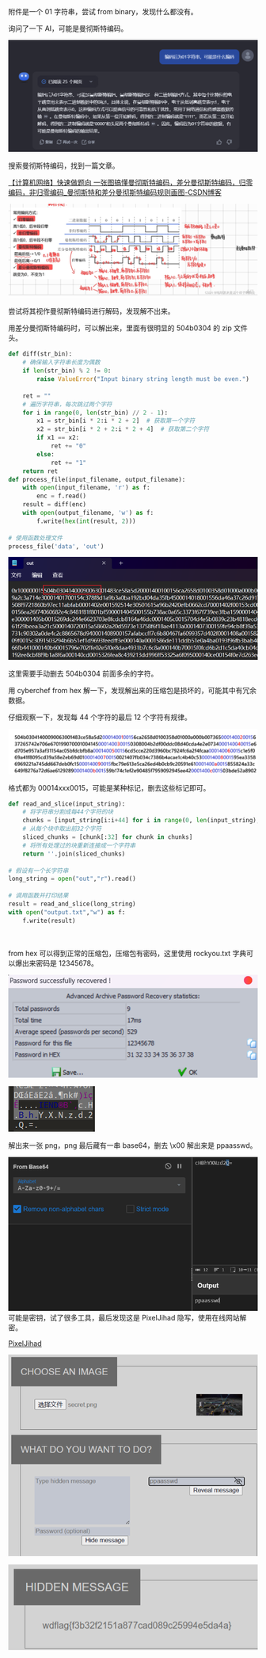 附件是一个 01 字符串，尝试 from binary，发现什么都没有。

询问了一下 AI，可能是曼彻斯特编码。

![](../../../images/45a59cc4184e02229235f587b72f929b.png)

搜索曼彻斯特编码，找到一篇文章。

[【计算机网络】快速做题向 一张图搞懂曼彻斯特编码，差分曼彻斯特编码，归零编码，非归零编码_曼彻斯特和差分曼彻斯特编码规则画图-CSDN博客](https://blog.csdn.net/m0_61709053/article/details/135233168)

![](../../../images/ca3e1c556cf5218763a5548f0e1887a0.png)

尝试将其视作曼彻斯特编码进行解码，发现解不出来。

用差分曼彻斯特编码时，可以解出来，里面有很明显的 504b0304 的 zip 文件头。

```python
def diff(str_bin):
    # 确保输入字符串长度为偶数
    if len(str_bin) % 2 != 0:
        raise ValueError("Input binary string length must be even.")

    ret = ""
    # 遍历字符串，每次跳过两个字符
    for i in range(0, len(str_bin) // 2 - 1):
        x1 = str_bin[i * 2:i * 2 + 2]  # 获取第一个字符
        x2 = str_bin[i * 2 + 2:i * 2 + 4]  # 获取第二个字符
        if x1 == x2:
            ret += "0"
        else:
            ret += "1"
    return ret
def process_file(input_filename, output_filename):
    with open(input_filename, 'r') as f:
        enc = f.read()
    result = diff(enc)
    with open(output_filename, 'w') as f:
        f.write(hex(int(result, 2)))

# 使用函数处理文件
process_file('data', 'out')


```

![](../../../images/9a7a357e25028827d94a74c4c5e9e37a.png)

这里需要手动删去 504b0304 前面多余的字符。

用 cyberchef from hex 解一下，发现解出来的压缩包是损坏的，可能其中有冗余数据。

仔细观察一下，发现每 44 个字符的最后 12 个字符有规律。

![](../../../images/c77b2623582c3be05b63875d08526d78.png)

格式都为 00014xxx0015，可能是某种标记，删去这些标记即可。

```python
def read_and_slice(input_string):
    # 将字符串分割成每44个字符的块
    chunks = [input_string[i:i+44] for i in range(0, len(input_string), 44)]
    # 从每个块中取出前32个字符
    sliced_chunks = [chunk[:32] for chunk in chunks]
    # 将所有处理过的块重新连接成一个字符串
    return ''.join(sliced_chunks)

# 假设有一个长字符串
long_string = open("out","r").read()

# 调用函数并打印结果
result = read_and_slice(long_string)
with open("output.txt","w") as f:
    f.write(result)

    
```

from hex 可以得到正常的压缩包，压缩包有密码，这里使用 rockyou.txt 字典可以爆出来密码是 12345678。

![](../../../images/56d2a62576bc285d6470656363cd3b74.png)

![](../../../images/f72c979aa1e2f903d0d069eaa049e1f7.png)

解出来一张 png，png 最后藏有一串 base64，删去 \x00 解出来是 ppaasswd。

![](../../../images/6d13a431915d6e61cc1cd53d845e0dc4.png)可能是密钥，试了很多工具，最后发现这是 PixelJihad 隐写，使用在线网站解密。

[PixelJihad](https://sekao.net/pixeljihad/)

![](../../../images/9b7a47b268b95ddfa23febba8528b7aa.png)

![](../../../images/4262af72860a4cb0664d76256a3b2eae.png) 

